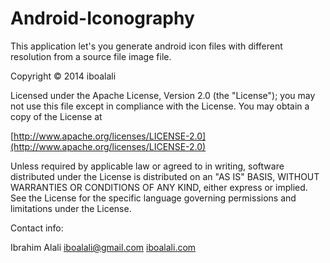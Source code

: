 Android-Iconography
===================

This application let's you generate android icon files with different resolution from a source file image file.


Copyright © 2014 iboalali

Licensed under the Apache License, Version 2.0 (the "License");
you may not use this file except in compliance with the License.
You may obtain a copy of the License at

   [http://www.apache.org/licenses/LICENSE-2.0](http://www.apache.org/licenses/LICENSE-2.0)

Unless required by applicable law or agreed to in writing, software
distributed under the License is distributed on an "AS IS" BASIS,
WITHOUT WARRANTIES OR CONDITIONS OF ANY KIND, either express or implied.
See the License for the specific language governing permissions and
limitations under the License.

Contact info:

   Ibrahim Alali
   [iboalali@gmail.com](mailto:iboalali@gmail.com)
   [iboalali.com](http://iboalali.com/)
